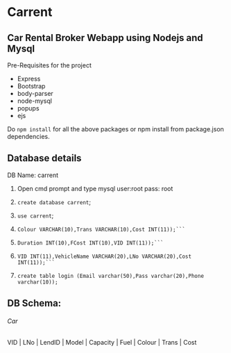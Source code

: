 # Carrent
## Car Rental Broker Webapp using Nodejs and Mysql
Pre-Requisites for the project

- Express
- Bootstrap
- body-parser
- node-mysql
- popups
- ejs

Do ```npm install``` for all the above packages or npm install from package.json dependencies.

## Database details
DB Name: carrent

1. Open cmd prompt and type mysql user:root  pass: root
2. ```create database carrent```;
3. ```use carrent```;

4. ```create table Car (VID INT(11) PRIMARY KEY AUTO_INCREMENT, LNo VARCHAR(20),LendID INT(11),Model VARCHAR(10),Capacity INT(11),Fuel VARCHAR(10),
   Colour VARCHAR(10),Trans VARCHAR(10),Cost INT(11));```
   
5. ```create table Rent (RentID INT(11) PRIMARY KEY AUTO_INCREMENT, Name VARCHAR(20), Email VARCHAR(30), Pass VARCHAR(10), Phone varchar(10),Addr VARCHAR(40),
   Duration INT(10),FCost INT(10),VID INT(11));```
   
6. ```create table Lend (LendID INT(11) PRIMARY KEY AUTO_INCREMENT,Name VARCHAR(20), Email VARCHAR(30), Pass VARCHAR(10), Phone varchar(10), Addr VARCHAR(40),
   VID INT(11),VehicleName VARCHAR(20),LNo VARCHAR(20),Cost INT(11));```
   
7. ```create table login (Email varchar(50),Pass varchar(20),Phone varchar(10));```   
   
## DB Schema: 

###### Car
VID | LNo | LendID | Model | Capacity | Fuel | Colour | Trans | Cost
